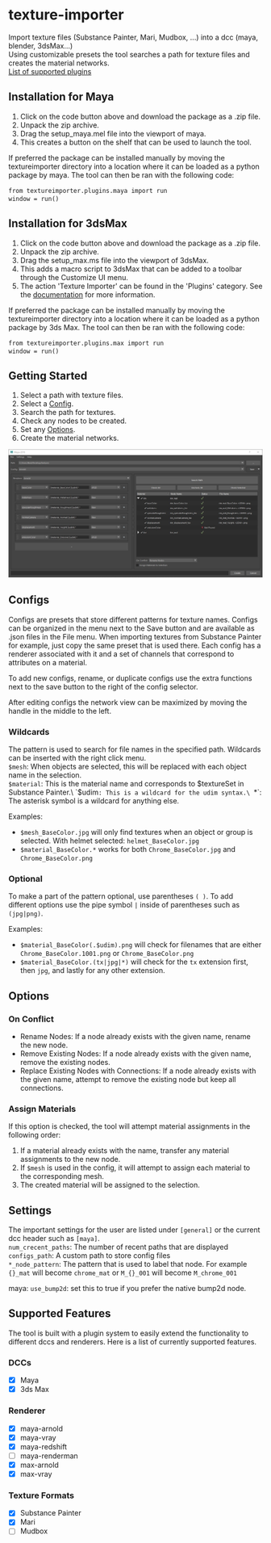 # texture-importer
Import texture files (Substance Painter, Mari, Mudbox, ...) into a dcc (maya, blender, 3dsMax...)\
Using customizable presets the tool searches a path for texture files and creates the material networks.\
[List of supported plugins](#supported-features)

## Installation for Maya
1. Click on the code button above and download the package as a .zip file.
2. Unpack the zip archive.
3. Drag the setup_maya.mel file into the viewport of maya.
4. This creates a button on the shelf that can be used to launch the tool.

If preferred the package can be installed manually by moving the textureimporter directory into a location where it can be loaded as a python package by maya. The tool can then be ran with the following code:
```
from textureimporter.plugins.maya import run
window = run()
```

## Installation for 3dsMax
1. Click on the code button above and download the package as a .zip file.
2. Unpack the zip archive.
3. Drag the setup_max.ms file into the viewport of 3dsMax.
4. This adds a macro script to 3dsMax that can be added to a toolbar through the Customize UI menu.
5. The action 'Texture Importer' can be found in the 'Plugins' category. See the [documentation](https://help.autodesk.com/view/3DSMAX/2022/ENU/?guid=GUID-A2CF8BAA-7B52-40A8-8C40-803B1AB5FC05m) for more information.

If preferred the package can be installed manually by moving the textureimporter directory into a location where it can be loaded as a python package by 3ds Max. The tool can then be ran with the following code:
```
from textureimporter.plugins.max import run
window = run()
```

## Getting Started
1. Select a path with texture files.
2. Select a [Config](#configs).
3. Search the path for textures.
4. Check any nodes to be created.
5. Set any [Options](#options).
6. Create the material networks.

![Textureimporter Dialog](images/textureimporter_dialog.jpg)

## Configs
Configs are presets that store different patterns for texture names. Configs can be organized in the menu next to the Save button and are available as .json files in the File menu. When importing textures from Substance Painter for example, just copy the same preset that is used there. Each config has a renderer associated with it and a set of channels that correspond to attributes on a material.

To add new configs, rename, or duplicate configs use the extra functions next to the save button to the right of the config selector.

After editing configs the network view can be maximized by moving the handle in the middle to the left.

### Wildcards
The pattern is used to search for file names in the specified path. Wildcards can be inserted with the right click menu.\
`$mesh`: When objects are selected, this will be replaced with each object name in the selection.\
`$material`: This is the material name and corresponds to $textureSet in Substance Painter.\
`$udim`: This is a wildcard for the udim syntax.\
`*`: The asterisk symbol is a wildcard for anything else.

Examples:
- `$mesh_BaseColor.jpg` will only find textures when an object or group is selected. With helmet selected: `helmet_BaseColor.jpg`
- `$material_BaseColor.*` works for both `Chrome_BaseColor.jpg` and `Chrome_BaseColor.png`

### Optional
To make a part of the pattern optional, use parentheses `( )`. To add different options use the pipe symbol `|` inside of parentheses such as `(jpg|png)`.

Examples:
- `$material_BaseColor(.$udim).png` will check for filenames that are either `Chrome_BaseColor.1001.png` or `Chrome_BaseColor.png`
- `$material_BaseColor.(tx|jpg|*)` will check for the `tx` extension first, then `jpg`, and lastly for any other extension.

## Options
### On Conflict
- Rename Nodes: If a node already exists with the given name, rename the new node.
- Remove Existing Nodes: If a node already exists with the given name, remove the existing nodes.
- Replace Existing Nodes with Connections: If a node already exists with the given name, attempt to remove the existing node but keep all connections.

### Assign Materials
If this option is checked, the tool will attempt material assignments in the following order:
1. If a material already exists with the name, transfer any material assignments to the new node.
2. If `$mesh` is used in the config, it will attempt to assign each material to the corresponding mesh.
3. The created material will be assigned to the selection.

## Settings
The important settings for the user are listed under `[general]` or the current dcc header such as `[maya]`.\
`num_crecent_paths`: The number of recent paths that are displayed\
`configs_path`: A custom path to store config files\
`*_node_pattern`: The pattern that is used to label that node. For example `{}_mat` will become `chrome_mat` or `M_{}_001` will become `M_chrome_001`

maya:
`use_bump2d`: set this to true if you prefer the native bump2d node.

## Supported Features
The tool is built with a plugin system to easily extend the functionality to different dccs and renderers. Here is a list of currently supported features.

### DCCs
- [x] Maya
- [x] 3ds Max

### Renderer
- [x] maya-arnold
- [x] maya-vray
- [x] maya-redshift
- [ ] maya-renderman
- [x] max-arnold
- [x] max-vray

### Texture Formats
- [x] Substance Painter
- [x] Mari
- [ ] Mudbox
